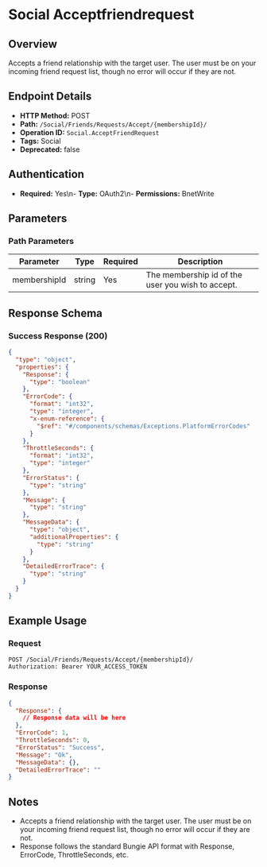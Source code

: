 # Social Acceptfriendrequest

## Overview
Accepts a friend relationship with the target user. The user must be on your incoming friend request list, though no error will occur if they are not.

## Endpoint Details
- **HTTP Method:** POST
- **Path:** `/Social/Friends/Requests/Accept/{membershipId}/`
- **Operation ID:** `Social.AcceptFriendRequest`
- **Tags:** Social
- **Deprecated:** false

## Authentication
- **Required:** Yes\n- **Type:** OAuth2\n- **Permissions:** BnetWrite

## Parameters

### Path Parameters
| Parameter | Type | Required | Description |
|-----------|------|----------|-------------|
| membershipId | string | Yes | The membership id of the user you wish to accept. |


## Response Schema

### Success Response (200)
```json
{
  "type": "object",
  "properties": {
    "Response": {
      "type": "boolean"
    },
    "ErrorCode": {
      "format": "int32",
      "type": "integer",
      "x-enum-reference": {
        "$ref": "#/components/schemas/Exceptions.PlatformErrorCodes"
      }
    },
    "ThrottleSeconds": {
      "format": "int32",
      "type": "integer"
    },
    "ErrorStatus": {
      "type": "string"
    },
    "Message": {
      "type": "string"
    },
    "MessageData": {
      "type": "object",
      "additionalProperties": {
        "type": "string"
      }
    },
    "DetailedErrorTrace": {
      "type": "string"
    }
  }
}
```


## Example Usage

### Request
```http
POST /Social/Friends/Requests/Accept/{membershipId}/
Authorization: Bearer YOUR_ACCESS_TOKEN
```

### Response
```json
{
  "Response": {
    // Response data will be here
  },
  "ErrorCode": 1,
  "ThrottleSeconds": 0,
  "ErrorStatus": "Success",
  "Message": "Ok",
  "MessageData": {},
  "DetailedErrorTrace": ""
}
```

## Notes
- Accepts a friend relationship with the target user. The user must be on your incoming friend request list, though no error will occur if they are not.
- Response follows the standard Bungie API format with Response, ErrorCode, ThrottleSeconds, etc.
